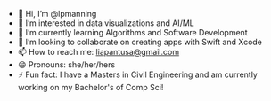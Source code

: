 - 👋 Hi, I’m @lpmanning
- 👀 I’m interested in data visualizations and AI/ML
- 🌱 I’m currently learning Algorithms and Software Development
- 💞️ I’m looking to collaborate on creating apps with Swift and Xcode
- 📫 How to reach me: liapantusa@gmail.com
- 😄 Pronouns: she/her/hers
- ⚡ Fun fact: I have a Masters in Civil Engineering and am currently working on my Bachelor's of Comp Sci!

<!---
lpmanning/lpmanning is a ✨ special ✨ repository because its `README.md` (this file) appears on your GitHub profile.
You can click the Preview link to take a look at your changes.
--->
